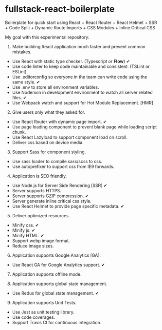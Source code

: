 # fullstack-react-boilerplate
Boilerplate for quick start using React + React Router + React Helmet + SSR + Code Split + Dynamic Route Imports + CSS Modules + Inline Critical CSS

My goal with this experimental repository:

1. Make building React application much faster and prevent common mistakes.

- Use React with static type checker. (Typescript or **Flow**) ✔
- Use code linter to keep code maintainable and consistent. (TSLint or ESLint)
- Use .editorconfig so everyone in the team can write code using the same style. ✔
- Use .env to store all environment variables.
- Use Nodemon in development environment to watch all server related files. ✔
- Use Webpack watch and support for Hot Module Replacement. [HMR]

2. Give users only what they asked for.

- Use React Router with dynamic page import. ✔
- Use page loading component to prevent blank page while loading script chunk.
- Use React Lazyload to support component load on scroll.
- Deliver css based on device media.

3. Support Sass for component styling.

- Use sass loader to compile sass/scss to css.
- Use autoprefixer to support css from IE9 forwards.

4. Application is SEO friendly.

- Use Node.js for Server Side Rendering [SSR] ✔
- Server supports HTTPS.
- Server supports GZIP compression. ✔
- Server generate inline critical css style.
- Use React Helmet to provide page specific metadata. ✔

5. Deliver optimized resources.

- Minify css. ✔
- Minify js. ✔
- Minify HTML. ✔
- Support webp image format.
- Reduce image sizes.

6. Application supports Google Analytics [GA].

- Use React GA for Google Analytics support. ✔

7. Application supports offline mode.

8. Application supports global state management.

- Use Redux for global state management. ✔

9. Application supports Unit Tests.

- Use Jest as unit testing library.
- Use code coverages.
- Support Travis CI for continuous integration.
